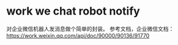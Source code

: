 # work we chat robot notify


对企业微信机器人发消息做个简单的封装。
参考文档，企业微信文档：https://work.weixin.qq.com/api/doc/90000/90136/91770






